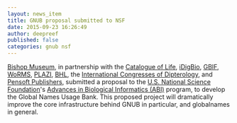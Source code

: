 ```yaml
---
layout: news_item
title: GNUB proposal submitted to NSF
date: 2015-09-23 16:26:49
author: deepreef
published: false
categories: gnub nsf
---
```


[Bishop Museum], in partnership with the [Catalogue of Life], [iDigBio], [GBIF], [WoRMS], [PLAZI], [BHL], the [International Congresses of Dipterology], and [Pensoft Publishers], submitted a proposal to the [U.S. National Science Foundation]'s [Advances in Biological Informatics (ABI)] program, to develop the Global Names Usage Bank.  This proposed project will dramatically improve the core infrastructure behind GNUB in particular, and globalnames in general.


[Bishop Museum]: http://bishopmuseum.org
[Catalogue of Life]: http://www.catalogueoflife.org/
[iDigBio]: https://www.idigbio.org/
[GBIF]: http://www.gbif.org
[WoRMS]: http://marinespecies.org/
[PLAZI]: http://plazi.org/
[BHL]: http://biodiversitylibrary.org/
[International Congresses of Dipterology]: http://www.nadsdiptera.org/ICD/ICDhome.htm
[Pensoft Publishers]: http://www.pensoft.net/
[U.S. National Science Foundation]: http://www.nsf.gov
[Advances in Biological Informatics (ABI)]: http://www.nsf.gov/funding/pgm_summ.jsp?pims_id=5444
